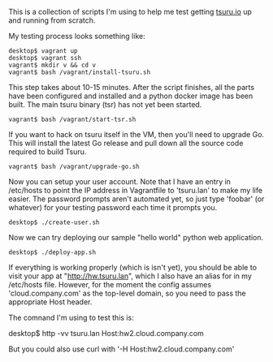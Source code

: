 
This is a collection of scripts I'm using to help me test getting
[tsuru.io](Tsuru) up and running from scratch.

My testing process looks something like:

    desktop$ vagrant up
    desktop$ vagrant ssh
    vagrant$ mkdir v && cd v
    vagrant$ bash /vagrant/install-tsuru.sh

This step takes about 10-15 minutes.  After the script finishes, all the parts
have been configured and installed and a python docker image has been built.
The main tsuru binary (tsr) has not yet been started.

    vagrant$ bash /vagrant/start-tsr.sh

If you want to hack on tsuru itself in the VM, then you'll need to upgrade Go.
This will install the latest Go release and pull down all the source code
required to build Tsuru.

    vagrant$ bash /vagrant/upgrade-go.sh

Now you can setup your user account.  Note that I have an entry in /etc/hosts
to point the IP address in Vagrantfile to 'tsuru.lan' to make my life easier.
The password prompts aren't automated yet, so just type 'foobar' (or whatever)
for your testing password each time it prompts you.

    desktop$ ./create-user.sh

Now we can try deploying our sample "hello world" python web application.

    desktop$ ./deploy-app.sh

If everything is working properly (which is isn't yet), you should be able to
visit your app at "http://hw.tsuru.lan", which I also have an alias for in my
/etc/hosts file.  However, for the moment the config assumes 'cloud.company.com' as the top-level domain,
so you need to pass the appropriate Host header.

The comnand I'm using to test this is:

   desktop$  http -vv tsuru.lan Host:hw2.cloud.company.com

But you could also use curl with '-H Host:hw2.cloud.company.com'
